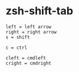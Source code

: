 # zsh-shift-tab

```
left = left arrow
right = right arrow
s = shift

c = ctrl

cleft = cmdleft
cright = cmdright

```
